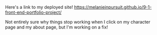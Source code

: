 Here's a link to my deployed site! https://melanieinpursuit.github.io/9-1-front-end-portfolio-project/

Not entirely sure why things stop working when I click on my character page and my about page, but I'm working on a fix!